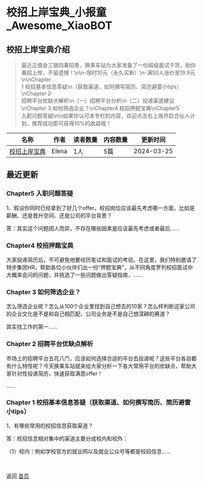 # 校招上岸宝典_小报童_Awesome_XiaoBOT

## 校招上岸宝典介绍
> 最近正值金三银四春招季，换乘车站为大家准备了一份超级面试干货，助你春招上岸，不留遗憾！\n\n-限时10元（永久买断）\n-满50人涨价至19.9元\n\nChapter  
1 校招基本信息答疑\n（获取渠道、如何撰写简历、简历避雷小tips）\nChapter 2  
招聘平台优缺点解析\n（一）招聘平台分析\n（二）投递渠道建议\nChapter 3 如何筛选企业？\nChapter4 校招押题宝典\nChapter5  
入职问题答疑\n\n如果你认可本专栏的内容，欢迎点击右上角开启合伙人计划，推荐成功即可获得10%的收益哦！  
  


|名称|作者|读者数量|内容数量|更新时间|
|---|---|---|---|---|
|[校招上岸宝典](https://xiaobot.net/p/recruitment?refer=0b133df9-27dc-423b-8101-639049001c13)|Elena|1人|5篇|2024-03-25|

## 最近更新
### Chapter5 入职问题答疑

1、假设你同时已经拿到了好几个offer，校招岗位应该最先考虑哪一方面，比如是薪酬、还是晋升空间、还是公司的平台背景？

答：其实这个问题因人而异，不存在哪些因素是应该最先考虑或者最后......

### Chapter4 校招押题宝典

大家投递简历后，不可避免地要经历笔试和面试的考验。在这里，我们特别邀请了特步集团HR，帮助各位小伙伴们出一份“押题宝典”，从不同角度罗列校招面试中大概率会问的问题，并挑选了一些问题做出答疑指南，......

### Chapter 3 如何筛选企业？

怎么筛选企业呢？怎么从100个企业里找到自己想去的10家？怎么样判断这家公司的企业文化是不是和自己相匹配，公司业务是不是自己想深耕的赛道？



其实找工作的第一......

### Chapter 2 招聘平台优缺点解析

市场上的招聘平台五花八门，应该如何选择合适的平台去投递呢？这些平台各自都有什么特性呢？今天换乘车站就来给大家分析一下各大常用平台的优缺点，帮助大家针对性投递简历，快速获取满意offer！

......

### Chapter 1 校招基本信息答疑（获取渠道、如何撰写简历、简历避雷小tips）

1、有哪些常用的校招信息获取渠道？

答：校招信息相对集中的渠道主要分成校内和校外：



（1）校内：例如学校官方的就业网以及就业公众号等都是校招信息......


<a href="https://github.com/Reno9527/awesome-xiaobot" style="color: white; text-decoration: none;">awesome-xiaobot</a>

返回 [首页](../README.md)
